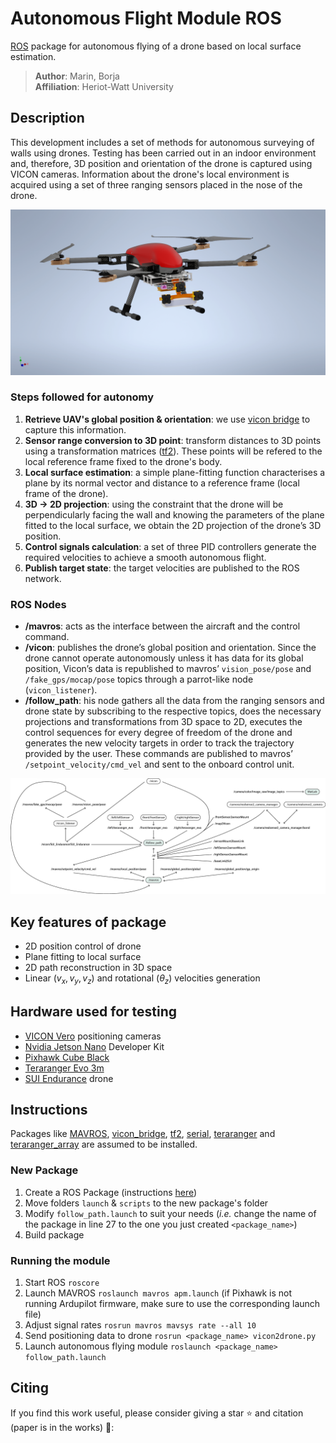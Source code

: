 # Autonomous Flight Module ROS
[ROS](http://www.ros.org/) package for autonomous flying of a drone based on local surface estimation.

> **Author**: Marin, Borja </br>
> **Affiliation**: Heriot-Watt University </br>

## Description
This development includes a set of methods for autonomous surveying of walls using drones. Testing has been carried out in an indoor environment and, therefore, 3D position and orientation of the drone is captured using VICON cameras. Information about the drone's local environment is acquired using a set of three ranging sensors placed in the nose of the drone.

![](img/SUI_Endurance_Complete.png)

### Steps followed for autonomy
1. **Retrieve UAV's global position & orientation**: we use [vicon bridge](https://github.com/ethz-asl/vicon_bridge) to capture this information.
2. **Sensor range conversion to 3D point**: transform distances to 3D points using a transformation matrices ([tf2](https://wiki.ros.org/tf2)). These points will be refered to the local reference frame fixed to the drone's body.
3. **Local surface estimation**: a simple plane-fitting function characterises a plane by its normal vector and distance to a reference frame (local frame of the drone).
4. **3D $\rightarrow$ 2D projection**: using the constraint that the drone will be perpendicularly facing the
wall and knowing the parameters of the plane fitted to the local surface, we obtain the 2D projection of the drone’s 3D position.
5. **Control signals calculation**: a set of three PID controllers generate the required velocities to achieve a smooth autonomous flight.
6. **Publish target state**: the target velocities are published to the ROS network.

### ROS Nodes
- **/mavros**: acts as the interface between the aircraft and the control command.
- **/vicon**: publishes the drone’s global position and orientation. Since the drone cannot operate autonomously unless it has data for its global position, Vicon’s data is republished to mavros’ 
 `vision_pose/pose` and `/fake_gps/mocap/pose` topics through a parrot-like node (`vicon_listener`).
- **/follow_path**: his node gathers all the data from the ranging sensors and drone state by subscribing to the respective topics, does the necessary projections and transformations from 3D space to 2D, executes the control sequences for every degree of freedom of the drone and generates the new velocity targets in order to track the trajectory provided by the user. These commands are published to mavros’ `/setpoint_velocity/cmd_vel` and sent to the onboard control unit.

![](img/rqt_graph.jpeg)

## Key features of package
- 2D position control of drone
- Plane fitting to local surface
- 2D path reconstruction in 3D space
- Linear $(v_x,v_y,v_z)$ and rotational $(\theta_z)$ velocities generation

## Hardware used for testing
- [VICON Vero](https://www.vicon.com/hardware/cameras/vero/) positioning cameras
- [Nvidia Jetson Nano](https://developer.nvidia.com/embedded/learn/get-started-jetson-nano-devkit) Developer Kit
- [Pixhawk Cube Black](https://ardupilot.org/copter/docs/common-thecube-overview.html)
- [Teraranger Evo 3m](https://www.terabee.com/shop/lidar-tof-range-finders/teraranger-evo-3m/)
- [SUI Endurance](https://www.hiteccs.com/drones/products) drone

## Instructions
Packages like [MAVROS](https://github.com/mavlink/mavros), [vicon_bridge](https://github.com/ethz-asl/vicon_bridge), [tf2](https://wiki.ros.org/tf2), [serial](https://github.com/wjwwood/serial), [teraranger](https://github.com/Terabee/teraranger?tab=readme-ov-file) and [teraranger_array](https://github.com/Terabee/teraranger_array) are assumed to be installed.

### New Package
1. Create a ROS Package (instructions [here](https://wiki.ros.org/ROS/Tutorials/CreatingPackage))
2. Move folders `launch` & `scripts` to the new package's folder
3. Modify `follow_path.launch` to suit your needs (*i.e.* change the name of the package in line 27 to the one you just created `<package_name>`)
4. Build package

### Running the module
1. Start ROS `roscore`
2. Launch MAVROS `roslaunch mavros apm.launch` (if Pixhawk is not running Ardupilot firmware, make sure to use the corresponding launch file)
3. Adjust signal rates `rosrun mavros mavsys rate --all 10`
4. Send positioning data to drone `rosrun <package_name> vicon2drone.py`
5. Launch autonomous flying module `roslaunch <package_name> follow_path.launch`

## Citing
If you find this work useful, please consider giving a star :star: and citation (paper is in the works) :t-rex::
